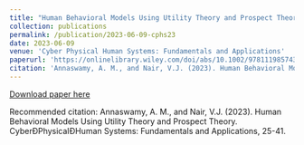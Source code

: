 ```yaml
---
title: "Human Behavioral Models Using Utility Theory and Prospect Theory"
collection: publications
permalink: /publication/2023-06-09-cphs23
date: 2023-06-09
venue: 'Cyber Physical Human Systems: Fundamentals and Applications'
paperurl: 'https://onlinelibrary.wiley.com/doi/abs/10.1002/9781119857433.ch2 '
citation: 'Annaswamy, A. M., and Nair, V.J. (2023). Human Behavioral Models Using Utility Theory and Prospect Theory. CyberÐPhysicalÐHuman Systems: Fundamentals and Applications, 25-41.'
---
```


<a href='https://onlinelibrary.wiley.com/doi/abs/10.1002/9781119857433.ch2 '>Download paper here</a>

Recommended citation: Annaswamy, A. M., and Nair, V.J. (2023). Human Behavioral Models Using Utility Theory and Prospect Theory. CyberÐPhysicalÐHuman Systems: Fundamentals and Applications, 25-41.